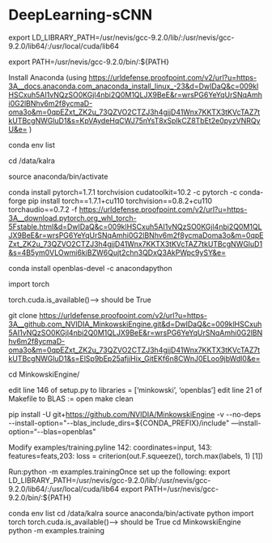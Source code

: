 # DeepLearning-sCNN
export LD_LIBRARY_PATH=/usr/nevis/gcc-9.2.0/lib/:/usr/nevis/gcc-9.2.0/lib64/:/usr/local/cuda/lib64

export PATH=/usr/nevis/gcc-9.2.0/bin/:${PATH}

Install Anaconda (using https://urldefense.proofpoint.com/v2/url?u=https-3A__docs.anaconda.com_anaconda_install_linux_-23&d=DwIDaQ&c=009klHSCxuh5AI1vNQzSO0KGjl4nbi2Q0M1QLJX9BeE&r=wrsPG6YeYqUrSNqAmhi0G2lBNhv6m2f8ycmaD-oma3o&m=0qpEZxt_ZK2u_73QZVO2CTZJ3h4gjjD41Wnx7KKTX3tKVcTAZ7tkUTBcgNWGluD1&s=KpVAydeHqCWJ75nYsT8xSplkCZ8TbEt2e0pyzVNRQyU&e= )

conda env list

cd /data/kalra

source anaconda/bin/activate

conda install pytorch=1.7.1 torchvision cudatoolkit=10.2 -c pytorch -c  conda-forge
pip install torch==1.7.1+cu110 torchvision==0.8.2+cu110 torchaudio==0.7.2 -f https://urldefense.proofpoint.com/v2/url?u=https-3A__download.pytorch.org_whl_torch-5Fstable.html&d=DwIDaQ&c=009klHSCxuh5AI1vNQzSO0KGjl4nbi2Q0M1QLJX9BeE&r=wrsPG6YeYqUrSNqAmhi0G2lBNhv6m2f8ycmaDoma3o&m=0qpEZxt_ZK2u_73QZVO2CTZJ3h4gjjD41Wnx7KKTX3tKVcTAZ7tkUTBcgNWGluD1&s=4B5ym0VLOwmi6kiBZW6Qujt2chn3QDxQ3AkPWpc9ySY&e= 

conda install openblas-devel -c anacondapython

import torch

torch.cuda.is_available()—> should be True

git clone https://urldefense.proofpoint.com/v2/url?u=https-3A__github.com_NVIDIA_MinkowskiEngine.git&d=DwIDaQ&c=009klHSCxuh5AI1vNQzSO0KGjl4nbi2Q0M1QLJX9BeE&r=wrsPG6YeYqUrSNqAmhi0G2lBNhv6m2f8ycmaD-oma3o&m=0qpEZxt_ZK2u_73QZVO2CTZJ3h4gjjD41Wnx7KKTX3tKVcTAZ7tkUTBcgNWGluD1&s=ElSp9bEp25afjjHix_GitEKf6n8CWnJ0ELoo9jbWdl0&e= 

cd MinkowskiEngine/

edit line 146 of setup.py to libraries = [‘minkowski’, ‘openblas’]
edit line 21 of Makefile to BLAS := open
make clean

pip install -U git+https://github.com/NVIDIA/MinkowskiEngine -v --no-deps --install-option="--blas_include_dirs=${CONDA_PREFIX}/include" —install-option=“--blas=openblas"

Modify examples/training.pyline
142: coordinates=input,
143: features=feats,203: loss = criterion(out.F.squeeze(), 
torch.max(labels, 1) [1])

Run:python -m examples.trainingOnce 
set up the following: 
export LD_LIBRARY_PATH=/usr/nevis/gcc-9.2.0/lib/:/usr/nevis/gcc-9.2.0/lib64/:/usr/local/cuda/lib64
export PATH=/usr/nevis/gcc-9.2.0/bin/:${PATH}

conda env list
cd /data/kalra
source anaconda/bin/activate
python
import torch
torch.cuda.is_available()—> should be True
cd MinkowskiEngine
python -m examples.training
